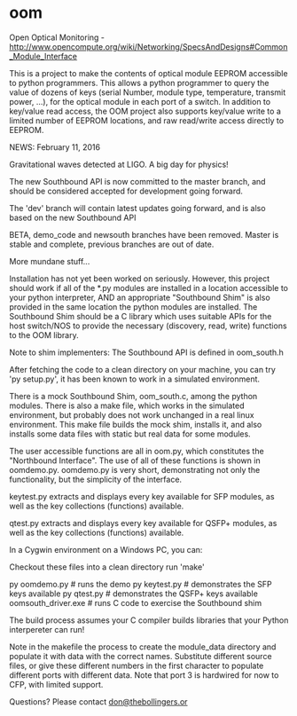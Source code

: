# oom
Open Optical Monitoring - http://www.opencompute.org/wiki/Networking/SpecsAndDesigns#Common_Module_Interface

This is a project to make the contents of optical module EEPROM
accessible to python programmers.  This allows a python programmer
to query the value of dozens of keys (serial Number, module type,
temperature, transmit power, ...), for the optical module in each 
port of a switch.  In addition to key/value read access, the OOM
project also supports key/value write to a limited number of EEPROM
locations, and raw read/write access directly to EEPROM.

NEWS:  February 11, 2016

   Gravitational waves detected at LIGO. A big day for physics!

   The new Southbound API is now committed to the master branch, 
   and should be considered accepted for development going forward.

   The 'dev' branch will contain latest updates going forward, and
   is also based on the new Southbound API

   BETA, demo_code and newsouth branches have been removed.  Master
   is stable and complete, previous branches are out of date.


More mundane stuff...

Installation has not yet been worked on seriously.  However, this
project should work if all of the \*.py modules are installed in a
location accessible to your python interpreter, AND an appropriate
"Southbound Shim" is also provided in the same location the python
modules are installed.  The Southbound Shim should be a C library
which uses suitable APIs for the host switch/NOS to provide the
necessary (discovery, read, write) functions to the OOM library.

Note to shim implementers:  The Southbound API is defined in
oom_south.h

After fetching the code to a clean directory on your machine, you 
can try 'py setup.py', it has been known to work in a simulated
environment.

There is a mock Southbound Shim, oom_south.c, among the python modules.
There is also a make file, which works in the simulated environment,
but probably does not work unchanged in a real linux environment.
This make file builds the mock shim, installs it, and also installs
some data files with static but real data for some modules.

The user accessible functions are all in oom.py, which constitutes the
"Northbound Interface".  The use of all of these functions is shown
in oomdemo.py.  oomdemo.py is very short, demonstrating not only the
functionality, but the simplicity of the interface.

keytest.py extracts and displays every key available for SFP modules,
as well as the key collections (functions) available.  

qtest.py extracts and displays every key available for QSFP+ modules,
as well as the key collections (functions) available.  

In a Cygwin environment on a Windows PC, you can:

Checkout these files into a clean directory
run 'make'

py oomdemo.py   # runs the demo
py keytest.py   # demonstrates the SFP keys available
py qtest.py     # demonstrates the QSFP+ keys available
oomsouth_driver.exe     # runs C code to exercise the Southbound shim

The build process assumes your C compiler builds libraries that your 
Python interpereter can run!

Note in the makefile the process to create the module_data directory and
populate it with data with the correct names.  Substitute different 
source files, or give these different numbers in the first character
to populate different ports with different data.  Note that port 3 is 
hardwired for now to CFP, with limited support.

Questions?  Please contact don@thebollingers.or
